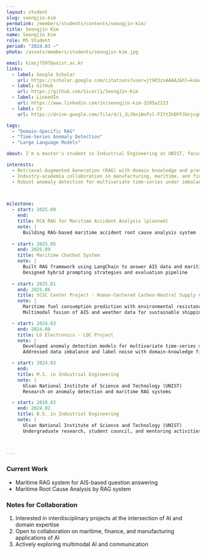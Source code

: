 ```yaml
---
layout: student
slug: seongjin-kim
permalink: /members/students/contents/seongjin-kim/
title: Seongjin Kim
name: Seongjin Kim
role: MS Student
period: "2024.03 —"
photo: /assets/members/students/seongjin-kim.jpg

email: kimsj7597@unist.ac.kr
links:
  - label: Google Scholar
    url: https://scholar.google.com/citations?user=jt983zsAAAAJ&hl=ko&oi=sra
  - label: GitHub
    url: https://github.com/Sicari1/SeongJin-Kim
  - label: LinkedIn
    url: https://www.linkedin.com/in/seongjin-kim-3205a2223
  - label: CV
    url: https://drive.google.com/file/d/1_JLYbniWsPzl-FIYtIhDFPJUnjcgm_Hn/view?usp=drive_link

tags:
  - "Domain-Specific RAG"
  - "Time-Series Anomaly Detection"
  - "Large Language Models"

about: I'm a master's student in Industrial Engineering at UNIST, focusing on anomaly detection, and domain-specific RAG applications in real problems.

interests:
  - Retrieval-Augmented Generation (RAG) with domain knowledge and prompt engineering
  - Industry-academia collaboration in manufacturing, maritime, and finance
  - Robust anomaly detection for multivariate time-series under imbalance and noise


    
milestone:
  - start: 2025.09
    end: 
    title: RCA RAG for Maritime Accident Analysis (planned)
    note: |
      Building RAG-based maritime accident root cause analysis system
    
  - start: 2025.05
    end: 2025.09
    title: Maritime Chatbot System
    note: |
      Built RAG framework using LangChain to answer AIS data and maritime regulation queries
      Designed hybrid prompting strategies and evaluation pipeline
    
  - start: 2025.01
    end: 2025.06
    title: SCSC Center Project · Human-Centered Carbon-Neutral Supply Chain
    note: |
      Maritime fuel consumption prediction with environmental resistance modeling
      Multimodal fusion of AIS and weather data for sustainable shipping

  - start: 2024.03
    end: 2024.08
    title: LG Electronics · LQC Project
    note: |
      Developed anomaly detection models for multivariate time-series sensor data
      Addressed data imbalance and label noise with domain-knowledge filtering

  - start: 2024.03
    end: 
    title: M.S. in Industrial Engineering
    note: |
      Ulsan National Institute of Science and Technology (UNIST)
      Research on anomaly detection and maritime RAG systems

  - start: 2018.03
    end: 2024.02
    title: B.S. in Industrial Engineering
    note: |
      Ulsan National Institute of Science and Technology (UNIST)
      Undergraduate research, student council, and mentoring activities


    
---
```


### Current Work
- Maritime RAG system for AIS-based question answering
- Maritime Root Cause Analysis by RAG system
  
### Notes for Collaboration
1. Interested in interdisciplinary projects at the intersection of AI and domain expertise  
2. Open to collaboration on maritime, finance, and manufacturing applications of AI  
3. Actively exploring multimodal AI and communication  
